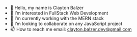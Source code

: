 - 👋 Hello, my name is Clayton Balzer
- 👀 I’m interested in FullStack Web Development
- 🌱 I’m currently working with the MERN stack
- 💞️ I’m looking to collaborate on any JavaScript project
- 📫 How to reach me 
email: clayton.balzer.dev@gmail.com 


<!---
Techn0mancer-X/Techn0mancer-X is a ✨ special ✨ repository because its `README.md` (this file) appears on your GitHub profile.
You can click the Preview link to take a look at your changes.
--->

